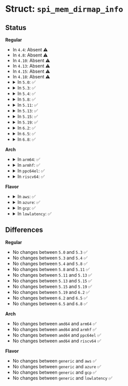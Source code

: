 # Struct: <code>spi_mem_dirmap_info</code>

## Status
<b>Regular</b>
<ul>
<li>
In <code>4.4</code>: Absent ⚠️
</li>
<li>
In <code>4.8</code>: Absent ⚠️
</li>
<li>
In <code>4.10</code>: Absent ⚠️
</li>
<li>
In <code>4.13</code>: Absent ⚠️
</li>
<li>
In <code>4.15</code>: Absent ⚠️
</li>
<li>
In <code>4.18</code>: Absent ⚠️
</li>
<li>
<details>
<summary>In <code>5.0</code>: ✅</summary>

```c
struct spi_mem_dirmap_info {
    struct spi_mem_op op_tmpl;
    u64 offset;
    u64 length;
};
```
</details>
</li>
<li>
<details>
<summary>In <code>5.3</code>: ✅</summary>

```c
struct spi_mem_dirmap_info {
    struct spi_mem_op op_tmpl;
    u64 offset;
    u64 length;
};
```
</details>
</li>
<li>
<details>
<summary>In <code>5.4</code>: ✅</summary>

```c
struct spi_mem_dirmap_info {
    struct spi_mem_op op_tmpl;
    u64 offset;
    u64 length;
};
```
</details>
</li>
<li>
<details>
<summary>In <code>5.8</code>: ✅</summary>

```c
struct spi_mem_dirmap_info {
    struct spi_mem_op op_tmpl;
    u64 offset;
    u64 length;
};
```
</details>
</li>
<li>
<details>
<summary>In <code>5.11</code>: ✅</summary>

```c
struct spi_mem_dirmap_info {
    struct spi_mem_op op_tmpl;
    u64 offset;
    u64 length;
};
```
</details>
</li>
<li>
<details>
<summary>In <code>5.13</code>: ✅</summary>

```c
struct spi_mem_dirmap_info {
    struct spi_mem_op op_tmpl;
    u64 offset;
    u64 length;
};
```
</details>
</li>
<li>
<details>
<summary>In <code>5.15</code>: ✅</summary>

```c
struct spi_mem_dirmap_info {
    struct spi_mem_op op_tmpl;
    u64 offset;
    u64 length;
};
```
</details>
</li>
<li>
<details>
<summary>In <code>5.19</code>: ✅</summary>

```c
struct spi_mem_dirmap_info {
    struct spi_mem_op op_tmpl;
    u64 offset;
    u64 length;
};
```
</details>
</li>
<li>
<details>
<summary>In <code>6.2</code>: ✅</summary>

```c
struct spi_mem_dirmap_info {
    struct spi_mem_op op_tmpl;
    u64 offset;
    u64 length;
};
```
</details>
</li>
<li>
<details>
<summary>In <code>6.5</code>: ✅</summary>

```c
struct spi_mem_dirmap_info {
    struct spi_mem_op op_tmpl;
    u64 offset;
    u64 length;
};
```
</details>
</li>
<li>
<details>
<summary>In <code>6.8</code>: ✅</summary>

```c
struct spi_mem_dirmap_info {
    struct spi_mem_op op_tmpl;
    u64 offset;
    u64 length;
};
```
</details>
</li>
</ul>
<b>Arch</b>
<ul>
<li>
<details>
<summary>In <code>arm64</code>: ✅</summary>

```c
struct spi_mem_dirmap_info {
    struct spi_mem_op op_tmpl;
    u64 offset;
    u64 length;
};
```
</details>
</li>
<li>
<details>
<summary>In <code>armhf</code>: ✅</summary>

```c
struct spi_mem_dirmap_info {
    struct spi_mem_op op_tmpl;
    u64 offset;
    u64 length;
};
```
</details>
</li>
<li>
<details>
<summary>In <code>ppc64el</code>: ✅</summary>

```c
struct spi_mem_dirmap_info {
    struct spi_mem_op op_tmpl;
    u64 offset;
    u64 length;
};
```
</details>
</li>
<li>
<details>
<summary>In <code>riscv64</code>: ✅</summary>

```c
struct spi_mem_dirmap_info {
    struct spi_mem_op op_tmpl;
    u64 offset;
    u64 length;
};
```
</details>
</li>
</ul>
<b>Flavor</b>
<ul>
<li>
<details>
<summary>In <code>aws</code>: ✅</summary>

```c
struct spi_mem_dirmap_info {
    struct spi_mem_op op_tmpl;
    u64 offset;
    u64 length;
};
```
</details>
</li>
<li>
<details>
<summary>In <code>azure</code>: ✅</summary>

```c
struct spi_mem_dirmap_info {
    struct spi_mem_op op_tmpl;
    u64 offset;
    u64 length;
};
```
</details>
</li>
<li>
<details>
<summary>In <code>gcp</code>: ✅</summary>

```c
struct spi_mem_dirmap_info {
    struct spi_mem_op op_tmpl;
    u64 offset;
    u64 length;
};
```
</details>
</li>
<li>
<details>
<summary>In <code>lowlatency</code>: ✅</summary>

```c
struct spi_mem_dirmap_info {
    struct spi_mem_op op_tmpl;
    u64 offset;
    u64 length;
};
```
</details>
</li>
</ul>

## Differences
<b>Regular</b>
<ul>
<li>
No changes between <code>5.0</code> and <code>5.3</code> ✅
</li>
<li>
No changes between <code>5.3</code> and <code>5.4</code> ✅
</li>
<li>
No changes between <code>5.4</code> and <code>5.8</code> ✅
</li>
<li>
No changes between <code>5.8</code> and <code>5.11</code> ✅
</li>
<li>
No changes between <code>5.11</code> and <code>5.13</code> ✅
</li>
<li>
No changes between <code>5.13</code> and <code>5.15</code> ✅
</li>
<li>
No changes between <code>5.15</code> and <code>5.19</code> ✅
</li>
<li>
No changes between <code>5.19</code> and <code>6.2</code> ✅
</li>
<li>
No changes between <code>6.2</code> and <code>6.5</code> ✅
</li>
<li>
No changes between <code>6.5</code> and <code>6.8</code> ✅
</li>
</ul>
<b>Arch</b>
<ul>
<li>
No changes between <code>amd64</code> and <code>arm64</code> ✅
</li>
<li>
No changes between <code>amd64</code> and <code>armhf</code> ✅
</li>
<li>
No changes between <code>amd64</code> and <code>ppc64el</code> ✅
</li>
<li>
No changes between <code>amd64</code> and <code>riscv64</code> ✅
</li>
</ul>
<b>Flavor</b>
<ul>
<li>
No changes between <code>generic</code> and <code>aws</code> ✅
</li>
<li>
No changes between <code>generic</code> and <code>azure</code> ✅
</li>
<li>
No changes between <code>generic</code> and <code>gcp</code> ✅
</li>
<li>
No changes between <code>generic</code> and <code>lowlatency</code> ✅
</li>
</ul>
